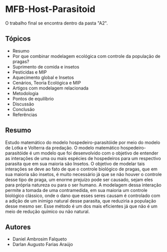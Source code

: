 # MFB-Host-Parasitoid

O trabalho final se encontra dentro da pasta "A2".

## Tópicos
- Resumo
- Por que combinar modelagem ecológica com controle da população de pragas?
- Suprimento de comida e insetos
- Pesticidas e MIP
- Aquecimento global e Insetos
- Cenários, Teoria Ecológica e MIP
- Artigos com modelagem relacionada
- Metodologia
- Pontos de equilíbrio
- Discussão
- Conclusão
- Referências

## Resumo 
Estudo matemático do modelo hospedeiro-parasitóide por meio do modelo de Lotka e Volterra da predação.
O modelo matemático hospedeiro-parasitóide é um modelo que foi desenvolvido com o objetivo de entender
as interações de uma ou mais espécies de hospedeiros para um respectivo parasita que em sua maioria são
Insetos. O objetivo de modelar tais interações se deve ao fato de que o controle biológico de pragas, que em
sua maioria são insetos, é muito necessário já que se não houver o controle desse tipo de praga, um enorme
prejuízo pode ser causado, sejam eles para própria natureza ou para o ser humano. A modelagem dessa
interação permite a tomada de uma contramedida, em sua maioria um controle biológico clássico, onde o
dano que esses seres causam é controlado com a adição de um inimigo natural desse parasita, que reduziria a
população desse mesmo ser. Esse método é um dos mais eficientes já que não é um meio de redução químico
ou não natural.

## Autores
- Daniel Ambrosim Falqueto
- Darlan Augusto Farias Araújo
